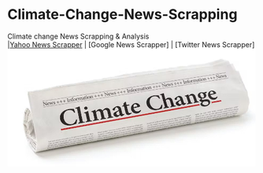 # Climate-Change-News-Scrapping
Climate change News Scrapping &amp; Analysis
</br>
|[Yahoo News Scrapper](https://github.com/Wycliffe-Mwebi/Climate-Change-News-Scrapping/tree/main/Yahoo_News_Scrapper) | [Google News Scrapper] | [Twitter News Scrapper]
</br>
![screenshot](climate.jpg)

